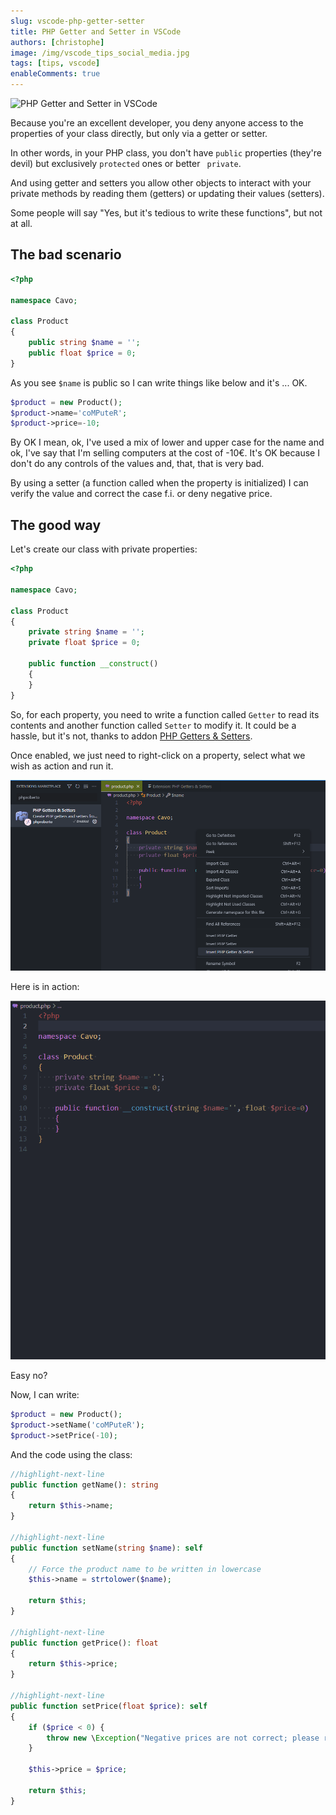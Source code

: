 ```yaml
---
slug: vscode-php-getter-setter
title: PHP Getter and Setter in VSCode
authors: [christophe]
image: /img/vscode_tips_social_media.jpg
tags: [tips, vscode]
enableComments: true
---
```

<!-- cspell:ignore strtolower -->
![PHP Getter and Setter in VSCode](/img/vscode_tips_banner.jpg)

Because you're an excellent developer, you deny anyone access to the properties of your class directly, but only via a getter or setter.

In other words, in your PHP class, you don't have `public` properties (they're devil) but exclusively `protected` ones or better ` private`.

And using getter and setters you allow other objects to interact with your private methods by reading them (getters) or updating their values (setters).

Some people will say "Yes, but it's tedious to write these functions", but not at all.

<!-- truncate -->

## The bad scenario

<Snippets filename="product.php">

```php
<?php

namespace Cavo;

class Product
{
    public string $name = '';
    public float $price = 0;
}
```

</Snippets>

As you see `$name` is public so I can write things like below and it's ... OK.

```php
$product = new Product();
$product->name='coMPuteR';
$product->price=-10;
```

By OK I mean, ok, I've used a mix of lower and upper case for the name and ok, I've say that I'm selling computers at the cost of -10€.  It's OK because I don't do any controls of the values and, that, that is very bad.

By using a setter (a function called when the property is initialized) I can verify the value and correct the case f.i. or deny negative price.

## The good way

Let's create our class with private properties:

<Snippets filename="product.php">

```php
<?php

namespace Cavo;

class Product
{
    private string $name = '';
    private float $price = 0;

    public function __construct()
    {
    }
}
```

</Snippets>

So, for each property, you need to write a function called `Getter` to read its contents and another function called `Setter` to modify it. It could be a hassle, but it's not, thanks to addon [PHP Getters & Setters](https://marketplace.visualstudio.com/items?itemName=phproberto.vscode-php-getters-setters).

Once enabled, we just need to right-click on a property, select what we wish as action and run it.

![PHP Getters & Setters](./images/phproberto.png)

Here is in action:

![PHP Getter and Setter in VSCode](./images/php-getter-setter.gif)

Easy no?

Now, I can write:

```php
$product = new Product();
$product->setName('coMPuteR');
$product->setPrice(-10);
```

And the code using the class:

<Snippets filename="product.php">

```php
//highlight-next-line
public function getName(): string
{
    return $this->name;
}

//highlight-next-line
public function setName(string $name): self
{
    // Force the product name to be written in lowercase
    $this->name = strtolower($name);

    return $this;
}

//highlight-next-line
public function getPrice(): float
{
    return $this->price;
}

//highlight-next-line
public function setPrice(float $price): self
{
    if ($price < 0) {
        throw new \Exception("Negative prices are not correct; please review your code");
    }

    $this->price = $price;

    return $this;
}
```

</Snippets>
